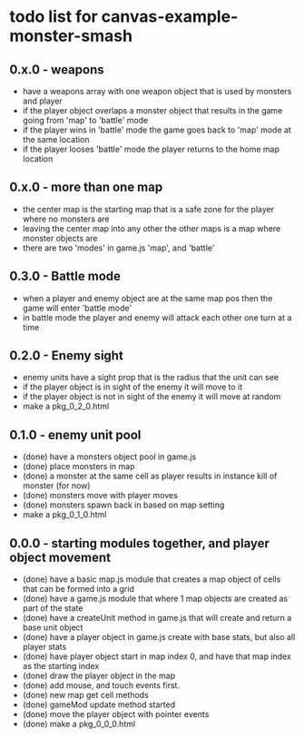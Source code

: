 # todo list for canvas-example-monster-smash


## 0.x.0 - weapons
* have a weapons array with one weapon object that is used by monsters and player
* if the player object overlaps a monster object that results in the game going from 'map' to 'battle' mode
* if the player wins in 'battle' mode the game goes back to 'map' mode at the same location
* if the player looses 'battle' mode the player returns to the home map location

## 0.x.0 - more than one map
* the center map is the starting map that is a safe zone for the player where no monsters are
* leaving the center map into any other the other maps is a map where monster objects are
* there are two 'modes' in game.js 'map', and 'battle'

## 0.3.0 - Battle mode
* when a player and enemy object are at the same map pos then the game will enter 'battle mode'
* in battle mode the player and enemy will attack each other one turn at a time

## 0.2.0 - Enemy sight
* enemy units have a sight prop that is the radius that the unit can see
* if the player object is in sight of the enemy it will move to it
* if the player object is not in sight of the enemy it will move at random
* make a pkg_0_2_0.html

## 0.1.0 - enemy unit pool
* (done) have a monsters object pool in game.js
* (done) place monsters in map
* (done) a monster at the same cell as player results in instance kill of monster (for now)
* (done) monsters move with player moves
* (done) monsters spawn back in based on map setting
* make a pkg_0_1_0.html

## 0.0.0 - starting modules together, and player object movement
* (done) have a basic map.js module that creates a map object of cells that can be formed into a grid
* (done) have a game.js module that where 1 map objects are created as part of the state
* (done) have a createUnit method in game.js that will create and return a base unit object
* (done) have a player object in game.js create with base stats, but also all player stats
* (done) have player object start in map index 0, and have that map index as the starting index
* (done) draw the player object in the map
* (done) add mouse, and touch events first.
* (done) new map get cell methods
* (done) gameMod update method started
* (done) move the player object with pointer events
* (done) make a pkg_0_0_0.html
